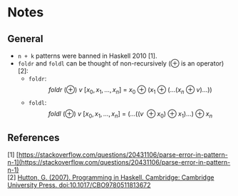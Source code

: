# Notes
## General
- `n + k` patterns were banned in Haskell 2010 [1].
- `foldr` and `foldl` can be thought of non-recursively ($\oplus$ is an operator) [2]:
  - `foldr`:
  $$ foldr \: (\oplus) \:v \: [x_0, x_1, \dots, x_n] \:=\: x_0 \: \oplus \: (x_1 \: \oplus \: (\dots (x_n \: \oplus \: v) \dots )) $$
  - `foldl`:
  $$ foldl \: (\oplus) \:v \: [x_0, x_1, \dots, x_n] \:=\: (\dots (( v \: \oplus x_0) \: \oplus \: x_1) \dots) \: \oplus \: x_n $$

## References
[1] [https://stackoverflow.com/questions/20431106/parse-error-in-pattern-n-1](https://stackoverflow.com/questions/20431106/parse-error-in-pattern-n-1)<br/>
[2] [Hutton, G. (2007). Programming in Haskell. Cambridge: Cambridge University Press. doi:10.1017/CBO9780511813672](https://doi.org/10.1017/CBO9780511813672)